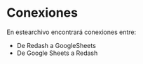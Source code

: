 # Conexiones
 En estearchivo encontrará conexiones entre:
 - De Redash a GoogleSheets
 - De Google Sheets a Redash
